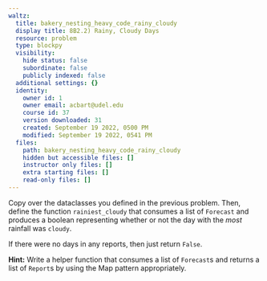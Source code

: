 ```yaml
---
waltz:
  title: bakery_nesting_heavy_code_rainy_cloudy
  display title: 8B2.2) Rainy, Cloudy Days
  resource: problem
  type: blockpy
  visibility:
    hide status: false
    subordinate: false
    publicly indexed: false
  additional settings: {}
  identity:
    owner id: 1
    owner email: acbart@udel.edu
    course id: 37
    version downloaded: 31
    created: September 19 2022, 0500 PM
    modified: September 19 2022, 0541 PM
  files:
    path: bakery_nesting_heavy_code_rainy_cloudy
    hidden but accessible files: []
    instructor only files: []
    extra starting files: []
    read-only files: []
---
```

Copy over the dataclasses you defined in the previous problem. Then, define the function `rainiest_cloudy` that consumes a list of `Forecast` and produces a boolean representing whether or not the day with the *most* rainfall was `cloudy`.

If there were no days in any reports, then just return `False`.

**Hint:** Write a helper function that consumes a list of `Forecast`s and returns a list of `Report`s by using the Map pattern appropriately.